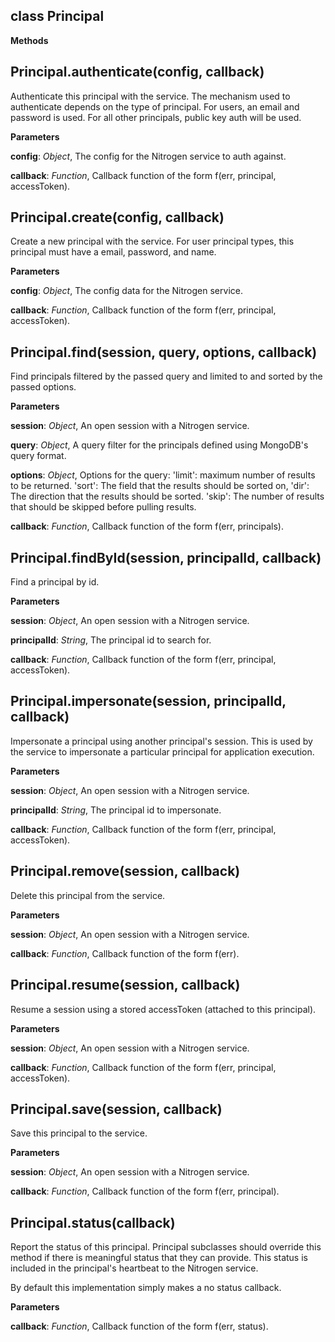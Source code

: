 class Principal
---------------
**Methods**

Principal.authenticate(config, callback)
----------------------------------------
Authenticate this principal with the service.  The mechanism used to authenticate depends on
the type of principal. For users, an email and password is used.  For all other principals,
public key auth will be used.



**Parameters**

**config**:  *Object*,  The config for the Nitrogen service to auth against.

**callback**:  *Function*,  Callback function of the form f(err, principal, accessToken).

Principal.create(config, callback)
----------------------------------
Create a new principal with the service.  For user principal types, this principal must have a email, password, and
name.



**Parameters**

**config**:  *Object*,  The config data for the Nitrogen service.

**callback**:  *Function*,  Callback function of the form f(err, principal, accessToken).

Principal.find(session, query, options, callback)
-------------------------------------------------
Find principals filtered by the passed query and limited to and sorted by the passed options.



**Parameters**

**session**:  *Object*,  An open session with a Nitrogen service.

**query**:  *Object*,  A query filter for the principals defined using MongoDB's query format.

**options**:  *Object*,  Options for the query:  'limit': maximum number of results to be returned. 'sort': The field that the results should be sorted on, 'dir': The direction that the results  should be sorted. 'skip': The number of results that should be skipped before pulling results.

**callback**:  *Function*,  Callback function of the form f(err, principals).

Principal.findById(session, principalId, callback)
--------------------------------------------------
Find a principal by id.



**Parameters**

**session**:  *Object*,  An open session with a Nitrogen service.

**principalId**:  *String*,  The principal id to search for.

**callback**:  *Function*,  Callback function of the form f(err, principal, accessToken).

Principal.impersonate(session, principalId, callback)
-----------------------------------------------------
Impersonate a principal using another principal's session.  This is used by the service to
impersonate a particular principal for application execution.



**Parameters**

**session**:  *Object*,  An open session with a Nitrogen service.

**principalId**:  *String*,  The principal id to impersonate.

**callback**:  *Function*,  Callback function of the form f(err, principal, accessToken).

Principal.remove(session, callback)
-----------------------------------
Delete this principal from the service.



**Parameters**

**session**:  *Object*,  An open session with a Nitrogen service.

**callback**:  *Function*,  Callback function of the form f(err).

Principal.resume(session, callback)
-----------------------------------
Resume a session using a stored accessToken (attached to this principal).



**Parameters**

**session**:  *Object*,  An open session with a Nitrogen service.

**callback**:  *Function*,  Callback function of the form f(err, principal, accessToken).

Principal.save(session, callback)
---------------------------------
Save this principal to the service.



**Parameters**

**session**:  *Object*,  An open session with a Nitrogen service.

**callback**:  *Function*,  Callback function of the form f(err, principal).

Principal.status(callback)
--------------------------
Report the status of this principal.  Principal subclasses should override this method if there
is meaningful status that they can provide.  This status is included in the principal's heartbeat
to the Nitrogen service.

By default this implementation simply makes a no status callback.



**Parameters**

**callback**:  *Function*,  Callback function of the form f(err, status).

